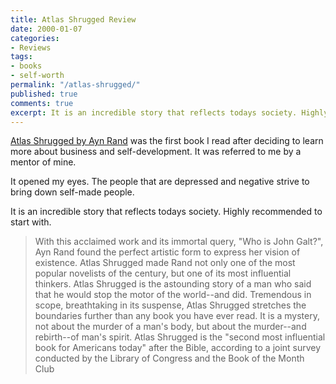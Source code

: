 ```yaml
---
title: Atlas Shrugged Review
date: 2000-01-07
categories:
- Reviews
tags:
- books
- self-worth
permalink: "/atlas-shrugged/"
published: true
comments: true
excerpt: It is an incredible story that reflects todays society. Highly recommended to start with.
---
```

[Atlas Shrugged by Ayn Rand](https://amzn.to/460XAaS) was the first book I read after deciding to learn more about business and self-development. It was referred to me by a mentor of mine.

It opened my eyes. The people that are depressed and negative strive to bring down self-made people.

It is an incredible story that reflects todays society. Highly recommended to start with.

>With this acclaimed work and its immortal query, "Who is John Galt?", Ayn Rand found the perfect artistic form to express her vision of existence. Atlas Shrugged made Rand not only one of the most popular novelists of the century, but one of its most influential thinkers. Atlas Shrugged is the astounding story of a man who said that he would stop the motor of the world--and did. Tremendous in scope, breathtaking in its suspense, Atlas Shrugged stretches the boundaries further than any book you have ever read. It is a mystery, not about the murder of a man's body, but about the murder--and rebirth--of man's spirit. Atlas Shrugged is the "second most influential book for Americans today" after the Bible, according to a joint survey conducted by the Library of Congress and the Book of the Month Club